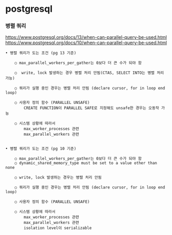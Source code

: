 # postgresql


### 병렬 쿼리
https://www.postgresql.org/docs/13/when-can-parallel-query-be-used.html  
https://www.postgresql.org/docs/10/when-can-parallel-query-be-used.html  

	• 병렬 쿼리가 도는 조건 (pg 13 기준)

		○ max_parallel_workers_per_gather는 0보다 더 큰 수가 되야 함
	
		○  write, lock 발생하는 경우 병렬 처리 안됨(CTAS, SELECT INTO는 병렬 처리 가능)
	
		○ 쿼리가 실행 중인 경우는 병렬 처리 안됨 (declare cursor, for in loop end loop)
	
		○ 사용자 정의 함수 (PARALLEL UNSAFE)
			CREATE FUNCTION이 PARALLEL SAFE로 지정해도 unsafe한 경우는 오동작 가능
	
		○ 시스템 상황에 따라서
			max_worker_processes 관련 
			max_parallel_workers 관련
		
		
	• 병렬 쿼리가 도는 조건 (pg 10 기준)
	
		○ max_parallel_workers_per_gather는 0보다 더 큰 수가 되야 함
		○ dynamic_shared_memory_type must be set to a value other than none
	
		○ write, lock 발생하는 경우는 병렬 처리 안됨
	
		○ 쿼리가 실행 중인 경우는 병렬 처리 안됨 (declare cursor, for in loop end loop)
	
		○ 사용자 정의 함수 (PARALLEL UNSAFE)
	
		○ 시스템 상황에 따라서
			max_worker_processes 관련 
			max_parallel_workers 관련
            isolation level이 serializable
